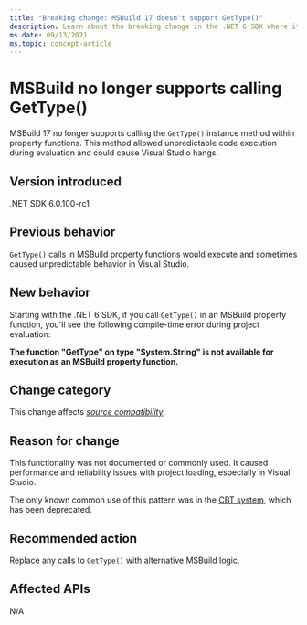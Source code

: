 ```yaml
---
title: "Breaking change: MSBuild 17 doesn't support GetType()"
description: Learn about the breaking change in the .NET 6 SDK where it's no longer supported to call GetType() within MSBuild property functions.
ms.date: 09/13/2021
ms.topic: concept-article
---
```

# MSBuild no longer supports calling GetType()

MSBuild 17 no longer supports calling the `GetType()` instance method within property functions. This method allowed unpredictable code execution during evaluation and could cause Visual Studio hangs.

## Version introduced

.NET SDK 6.0.100-rc1

## Previous behavior

`GetType()` calls in MSBuild property functions would execute and sometimes caused unpredictable behavior in Visual Studio.

## New behavior

Starting with the .NET 6 SDK, if you call `GetType()` in an MSBuild property function, you'll see the following compile-time error during project evaluation:

**The function "GetType" on type "System.String" is not available for execution as an MSBuild property function.**

## Change category

This change affects [*source compatibility*](../../categories.md#source-compatibility).

## Reason for change

This functionality was not documented or commonly used. It caused performance and reliability issues with project loading, especially in Visual Studio.

The only known common use of this pattern was in the [CBT system](https://commonbuildtoolset.github.io/), which has been deprecated.

## Recommended action

Replace any calls to `GetType()` with alternative MSBuild logic.

## Affected APIs

N/A
